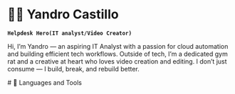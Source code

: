 # 🏄‍♂️ Yandro Castillo

**`Helpdesk Hero(IT analyst/Video Creator)`**

Hi, I’m Yandro — an aspiring IT Analyst with a passion for cloud automation and building efficient tech workflows. Outside of tech, I’m a dedicated gym rat and a creative at heart who loves video creation and editing. I don’t just consume — I build, break, and rebuild better.

 
   </p>
# 🧰 Languages and Tools



